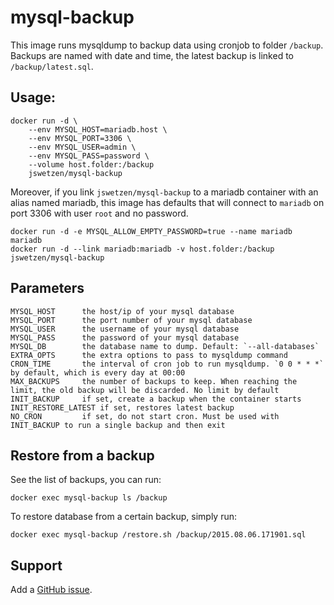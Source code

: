 # mysql-backup

This image runs mysqldump to backup data using cronjob to folder `/backup`. Backups are named with date and time, the latest backup is linked to `/backup/latest.sql`.

## Usage:

    docker run -d \
        --env MYSQL_HOST=mariadb.host \
        --env MYSQL_PORT=3306 \
        --env MYSQL_USER=admin \
        --env MYSQL_PASS=password \
        --volume host.folder:/backup
        jswetzen/mysql-backup

Moreover, if you link `jswetzen/mysql-backup` to a mariadb container with an alias named mariadb, this image has defaults that will connect to `mariadb` on port 3306 with user `root` and no password.

    docker run -d -e MYSQL_ALLOW_EMPTY_PASSWORD=true --name mariadb mariadb
    docker run -d --link mariadb:mariadb -v host.folder:/backup jswetzen/mysql-backup

## Parameters

    MYSQL_HOST      the host/ip of your mysql database
    MYSQL_PORT      the port number of your mysql database
    MYSQL_USER      the username of your mysql database
    MYSQL_PASS      the password of your mysql database
    MYSQL_DB        the database name to dump. Default: `--all-databases`
    EXTRA_OPTS      the extra options to pass to mysqldump command
    CRON_TIME       the interval of cron job to run mysqldump. `0 0 * * *` by default, which is every day at 00:00
    MAX_BACKUPS     the number of backups to keep. When reaching the limit, the old backup will be discarded. No limit by default
    INIT_BACKUP     if set, create a backup when the container starts
    INIT_RESTORE_LATEST if set, restores latest backup
    NO_CRON         if set, do not start cron. Must be used with INIT_BACKUP to run a single backup and then exit

## Restore from a backup

See the list of backups, you can run:

    docker exec mysql-backup ls /backup

To restore database from a certain backup, simply run:

    docker exec mysql-backup /restore.sh /backup/2015.08.06.171901.sql

## Support

Add a [GitHub issue](https://github.com/jswetzen/mysql-backup/issues).
